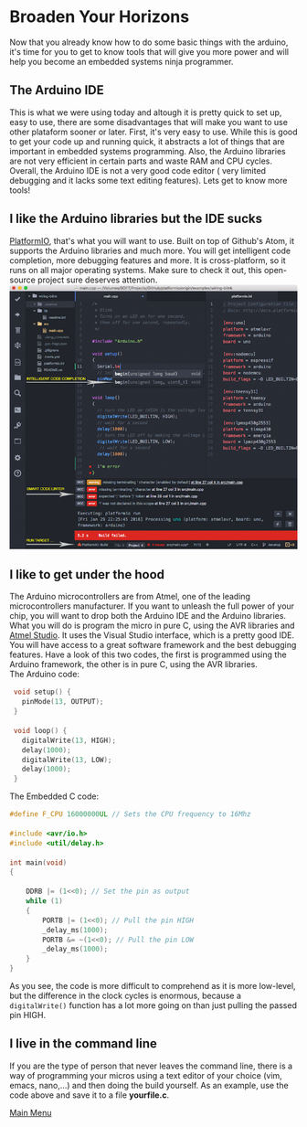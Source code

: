 # Broaden Your Horizons

Now that you already know how to do some basic things with the arduino, it's time for you to get to know tools that will give you more power and will help you become an embedded systems ninja programmer.

## The Arduino IDE
This is what we were using today and altough it is pretty quick to set up, easy to use, there are some disadvantages that will make you want to use other plataform sooner or later.
First, it's very easy to use. While this is good to get your code up and running quick, it abstracts a lot of things that are important in embedded systems programming.
Also, the Arduino libraries are not very efficient in certain parts and waste RAM and CPU cycles. Overall, the Arduino IDE is not a very good code editor ( very limited debugging and it lacks some text editing features). Lets get to know more tools!

## I like the Arduino libraries but the IDE sucks
[PlatformIO](http://platformio.org/), that's what you will want to use. Built on top of Github's Atom, it supports the Arduino libraries and much more. You will get intelligent code completion, more debugging features and more. It is cross-platform, so it runs on all major operating systems. Make sure to check it out, this open-source project sure deserves attention.
![connection](./images/platformIO.png "PlatformIO") </br>

## I like to get under the hood
The Arduino microcontrollers are from Atmel, one of the leading microcontrollers manufacturer. If you want to unleash the full power of your chip, you will want to drop both the Arduino IDE and the Arduino libraries. What you will do is program the micro in pure C, using the AVR libraries and [Atmel Studio](http://www.atmel.com/microsite/atmel-studio/). It uses the Visual Studio interface, which is a pretty good IDE. You will have access to a great software framework and the best debugging features.
Have a look of this two codes, the first is programmed using the Arduino framework, the other is in pure C, using the AVR libraries. <br>
The Arduino code: <br>
```c++
 void setup() {
   pinMode(13, OUTPUT);
 }

 void loop() {
   digitalWrite(13, HIGH);
   delay(1000);
   digitalWrite(13, LOW);
   delay(1000);
 }

```
The Embedded C code: <br>
```c++
#define F_CPU 16000000UL // Sets the CPU frequency to 16Mhz

#include <avr/io.h>
#include <util/delay.h>

int main(void)
{

    DDRB |= (1<<0); // Set the pin as output
    while (1) 
    {
        PORTB |= (1<<0); // Pull the pin HIGH
        _delay_ms(1000);
        PORTB &= ~(1<<0); // Pull the pin LOW
        _delay_ms(1000);
    }
}
```
As you see, the code is more difficult to comprehend as it is more low-level, but the difference in the clock cycles is enormous, because a <code>digitalWrite()</code> function has a lot more going on than just pulling the passed pin HIGH.
## I live in the command line 
If you are the type of person that never leaves the command line, there is a way of programming your micros using a text editor of your choice (vim, emacs, nano,...) and then doing the build yourself.
As an example, use the code above and save it to a file **yourfile.c**. <br>

[Main Menu](../README.md)
